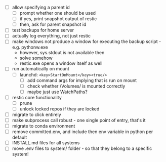 - [ ] allow specifying a parent id 
  - [ ] prompt whether one should be used
  - [ ] if yes, print snapshot output of restic
  - [ ] then, ask for parent snapshot id
- [ ] test backups for home server
- [ ] actually log everything, not just restic
- [ ] make windows not produce a window for executing the backup script - e.g. pythonw.exe
  - however, sys.stdout is not available then
  - solve somehow
  - restic.exe opens a window itself as well
- [ ] run automatically on mount
  - [ ] launchd: `<key>StartOnMount</key><true/>` 
    - [ ] add command args for implying that is run on mount
    - [ ] check whether /Volumes/<target-volume> is mounted correctly
    - [ ] maybe just use WatchPaths?
- [ ] restic core functionality
  - [ ] prune
  - [ ] unlock locked repos if they are locked
- [ ] migrate to click entirely
- [ ] make subprocess call robust - one single point of entry, that's it
- [ ] migrate to conda environment
- [ ] remove committed.env, and include then env variable in python per default
- [ ] INSTALL.md files for all systems
- [ ] move .env files to system/ folder - so that they belong to a specific system!